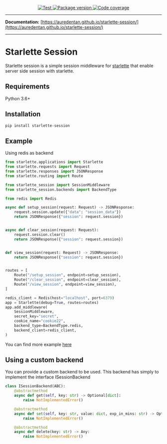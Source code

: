 <p align="center">

<a href="https://github.com/auredentan/starlette-session/actions?query=workflow%3ATest" target="_blank">
  <img src="https://github.com/auredentan/starlette-session/workflows/Test/badge.svg?branch=master" alt="Test"/>
</a>

<a href="https://pypi.org/project/starlette-session" target="_blank">
  <img src="https://img.shields.io/pypi/v/starlette-session?color=%2334D058&label=pypi%20package" alt="Package version"/>
</a>

<a href="https://codecov.io/gh/auredentan/starlette-session" target="_blank">
  <img src="https://codecov.io/gh/auredentan/starlette-session/branch/master/graph/badge.svg" alt="Code coverage"/>
</a>

</p>

---

**Documentation:** [https://auredentan.github.io/starlette-session/](https://auredentan.github.io/starlette-session/)

---

# Starlette Session

Starlette session is a simple session middleware for [starlette](https://github.com/encode/starlette/) that enable server side session with starlette.

## Requirements

Python 3.6+

## Installation

```bash
pip install starlette-session
```

## Example

Using redis as backend

```python
from starlette.applications import Starlette
from starlette.requests import Request
from starlette.responses import JSONResponse
from starlette.routing import Route

from starlette_session import SessionMiddleware
from starlette_session.backends import BackendType

from redis import Redis

async def setup_session(request: Request) -> JSONResponse:
    request.session.update({"data": "session_data"})
    return JSONResponse({"session": request.session})


async def clear_session(request: Request):
    request.session.clear()
    return JSONResponse({"session": request.session})


def view_session(request: Request) -> JSONResponse:
    return JSONResponse({"session": request.session})


routes = [
    Route("/setup_session", endpoint=setup_session),
    Route("/clear_session", endpoint=clear_session),
    Route("/view_session", endpoint=view_session),
]

redis_client = Redis(host="localhost", port=6379)
app = Starlette(debug=True, routes=routes)
app.add_middleware(
    SessionMiddleware,
    secret_key="secret",
    cookie_name="cookie22",
    backend_type=BackendType.redis,
    backend_client=redis_client,
)

```

You can find more example [here](https://github.com/auredentan/starlette-session/tree/master/examples)

## Using a custom backend

You can provide a custom backend to be used. This backend has simply to implement the interface ISessionBackend

```python
class ISessionBackend(ABC):
    @abstractmethod
    async def get(self, key: str) -> Optional[dict]:
        raise NotImplementedError()

    @abstractmethod
    async def set(self, key: str, value: dict, exp_in_mins: str) -> Optional[str]:
        raise NotImplementedError()

    @abstractmethod
    async def delete(key: str) -> Any:
        raise NotImplementedError()
```
